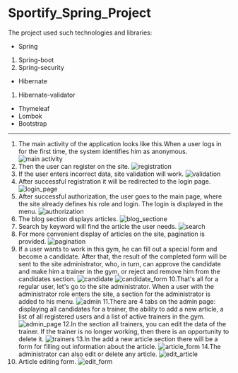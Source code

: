 # Sportify_Spring_Project
The project used such technologies and libraries:
* Spring
 1. Spring-boot
 1. Spring-security
* Hibernate
 1. Hibernate-validator
* Thymeleaf
* Lombok
* Bootstrap
***
1. The main activity of the application looks like this.When a user logs in for the first time, the system identifies him as anonymous.
![main activity](1.png)
2. Then the user can register on the site.
![registration](2.png)
3. If the user enters incorrect data, site validation will work.
![validation](3.png)
4. After successful registration it will be redirected to the login page.
![login_page](4.png)
5. After successful authorization, the user goes to the main page, where the site already defines his role and login. The login is displayed in the menu.
![authorization](5.png)
6. The blog section displays articles.
![blog_sectione](6.png)
7. Search by keyword will find the article the user needs.
![search](7.png)
8. For more convenient display of articles on the site, pagination is provided.
![pagination](8.png)
9. If a user wants to work in this gym, he can fill out a special form and become a candidate. After that, the result of the completed form will be sent to the site administrator, who, in turn, can approve the candidate and make him a trainer in the gym, or reject and remove him from the candidates section.
![candidate](9.png)
![candidate_form](10.png)
10.That's all for a regular user, let's go to the site administrator. When a user with the administrator role enters the site, a section for the administrator is added to his menu.
![admin](11.png)
11.There are 4 tabs on the admin page: displaying all candidates for a trainer, the ability to add a new article, a list of all registered users and a list of active trainers in the gym.
![admin_page](12.png)
12.In the section all trainers, you can edit the data of the trainer. If the trainer is no longer working, then there is an opportunity to delete it.
![trainers](13.png)
13.In the add a new article section there will be a form for filling out information about the article.
![article_form](14.png)
14.The administrator can also edit or delete any article.
![edit_article](15.png)
15. Article editing form.
![edit_form](16.png) 
